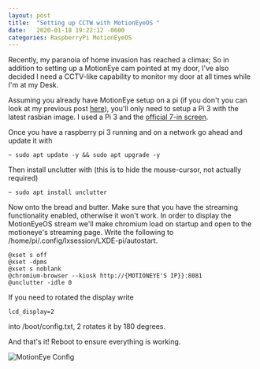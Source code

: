 ```yaml
---
layout: post
title:  "Setting up CCTW with MotionEyeOS "
date:   2020-01-18 19:22:12 -0600
categories: RaspberryPi MotionEyeOS
---
```


Recently, my paranoia of home invasion has reached a climax; So in addition to setting up a MotionEye cam pointed at my door, I've also decided I need a CCTV-like capability to monitor my door at all times while I'm at my Desk.

Assuming you already have MotionEye setup on a pi (if you don't you can look at my previous post [here](/raspberrypi/motioneyeos/2020/01/15/MotionEyeOS-setup-guide/)), you'll only need to setup a Pi 3 with the latest rasbian image. I used a Pi 3 and the [official 7-in screen](https://amzn.to/2R7u5j6). 

Once you have a raspberry pi 3 running and on a network go ahead and update it with
```
~ sudo apt update -y && sudo apt upgrade -y
```

Then install unclutter with (this is to hide the mouse-cursor, not actually required)
```
~ sudo apt install unclutter
```

Now onto the bread and butter. Make sure that you have the streaming functionality enabled, otherwise it won't work. In order to display the MotionEyeOS stream we'll make chromium load on startup and open to the motioneye's streaming page. Write the following to /home/pi/.config/lxsession/LXDE-pi/autostart.
```
@xset s off
@xset -dpms
@xset s noblank
@chromium-browser --kiosk http://{MOTIONEYE'S IP}}:8081
@unclutter -idle 0
```

If you need to rotated the display write
```
lcd_display=2
```
into /boot/config.txt, 2 rotates it by 180 degrees.

And that's it! Reboot to ensure everything is working.

![MotionEye Config](/assets/img/cctv.jpg)